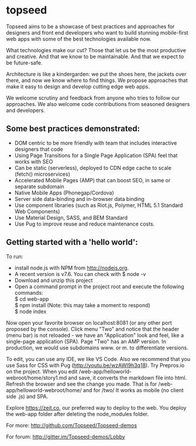 # topseed

Topseed aims to be a showcase of best practices and approaches for designers and front end developers
who want to build stunning mobile-first web apps with some of the best technologies available now.

What technologies make our cut? Those that let us be the most
productive and creative. And that we know to be maintainable. And that we expect 
to be future-safe.

Architecture is like a kindergarden: we put the shoes here, the jackets over there,
and now we know where to find things. We propose approaches that make it easy
to design and develop cutting edge web apps.

We welcome scrutiny and feedback from anyone who tries to follow our approaches. 
We also welcome code contributions from seasoned designers and developers.

## Some best practices demonstrated:
- DOM centric to be more friendly with team that includes interactive designers that code
- Using Page Transitions for a Single Page Application (SPA) feel that works with SEO
- Can be static (serverless), deployed to CDN edge cache to scale (fetch() microservices)
- Accelerated Mobile Pages (AMP) that can boost SEO, in same or separate subdomain
- Native Mobile Apps (Phonegap/Cordova) 
- Server side data-binding and in-browser data binding
- Use component libraries (such as Riot.js, Polymer, HTML 5.1 Standard Web Components)
- Use Material Design, SASS, and BEM Standard
- Use Pug to improve reuse and reduce maintenance costs.

## Getting started with a 'hello world':

To run:
- install node.js with NPM from <http://nodejs.org>.
- A recent version is v7.6. You can check with $ node -v
- Download and unzip this project
- Open a command prompt in the project root and execute the following commands:  
$ cd web-app  
$ npm install (Note: this may take a moment to respond)  
$ node index    

Now open your favorite browser on localhost:8081 (or any other port proposed by the console). Click menu "Two" and notice that the header (menu bar) is not reloaded - we have an "Application" look and feel, like a single-page application (SPA).
Page "Two" has an AMP version. In production, we would use subdomains www. or m. to differentiate versions.

To edit, you can use any IDE, we like VS Code. Also we recommend that you use Sass for CSS with Pug (<http://youtu.be/wzAWI9h3q18>). Try Prepros.io on the project. When you edit /web-app/helloworld-webroot/home/story1.md and save, it converts the markdown file into html. Refresh the browser and see the change you made. That is for /web-app/helloworld-webroot/home/ and for /two/ It works as mobile (no client side .js) and SPA.

Explore https://zeit.co, our preferred way to deploy to the web. You deploy the web-app folder after deleting the node_modules folder.

For more: http://github.com/Topseed/Topseed-demos

For forum: http://gitter.im/Topseed-demos/Lobby

